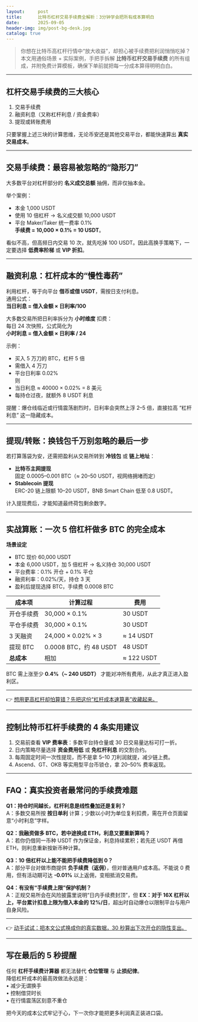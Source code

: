 ```yaml
---
layout:     post
title:      比特币杠杆交易手续费全解析：3分钟学会把所有成本算明白
date:       2025-09-05
header-img: img/post-bg-desk.jpg
catalog: true
---
```


> 你想在比特币高杠杆行情中“放大收益”，却担心被手续费把利润悄悄吃掉？本文用通俗场景 + 实际案例，手把手拆解 **比特币杠杆交易手续费** 的所有组成，并附免费计算模板，确保下单前就把每一分成本算得明明白白。

---

## 杠杆交易手续费的三大核心

1. 交易手续费  
2. 融资利息（又称杠杆利息 / 资金费率）  
3. 提现或转账费用  

只要掌握上述三块的计算思维，无论币安还是其他交易平台，都能快速算出 **真实交易成本**。

---

## 交易手续费：最容易被忽略的“隐形刀”

大多数平台对杠杆部分的 **名义成交总额** 抽佣，而非仅抽本金。

举个案例：  
- 本金 1,000 USDT  
- 使用 10 倍杠杆 → 名义成交额 10,000 USDT  
- 平台 Maker/Taker 统一费率 0.1%  
**手续费 = 10,000 × 0.1% = 10 USDT**。  

看似不高，但高频日内交易 10 次，就先吃掉 100 USDT。因此高换手策略下，一定要选择 **低费率阶梯** 或 **VIP 折扣**。

---

## 融资利息：杠杆成本的“慢性毒药”

利用杠杆，等于向平台 **借币或借 USDT**，需按日支付利息。  
通用公式：  
**当日利息 = 借入金额 × 日利率/100**  

大多数交易所把日利率拆分为 **小时维度** 扣费：  
每日 24 次快照，公式简化为  
**小时利息 = 借入金额 × 日利率 / 24**

示例：  
- 买入 5 万刀的 BTC，杠杆 5 倍  
- 需借入 4 万刀  
- 平台日利率 0.02%  
则  
- 当日利息 ≈ 40000 × 0.02% = 8 美元  
- 每持仓过夜，就额外 8 USDT 利息  

提醒：爆仓线临近或行情震荡剧烈时，日利率会突然上浮 2–5 倍，直接拉高 “杠杆利息” 这一隐藏成本。

---

## 提现/转账：换钱包千万别忽略的最后一步

若打算落袋为安，还需把盈利从交易所转到 **冷钱包** 或 **链上地址**：

- **比特币主网提现**  
  固定 0.0005–0.001 BTC（≈ 20–50 USDT，视网络拥堵而定）  
- **Stablecoin 提现**  
  ERC-20 链上限额 10–20 USDT，BNB Smart Chain 低至 0.8 USDT。  

计入提现费后，才能知道最终荷包剩余数字。

---

## 实战算账：一次 5 倍杠杆做多 BTC 的完全成本

**场景设定**  
- BTC 现价 60,000 USDT  
- 本金 6,000 USDT，加 5 倍杠杆 → 名义持仓 30,000 USDT  
- 平台费率：0.1% 开仓 + 0.1% 平仓  
- 融资利率：0.02%/天，持仓 3 天  
- 盈利后提现选择 BTC，手续费 0.0008 BTC  

| 成本项 | 计算过程 | 费用 |
|---|---|---|
| 开仓手续费 | 30,000 × 0.1% | 30 USDT |
| 平仓手续费 | 30,000 × 0.1% | 30 USDT |
| 3 天融资 | 24,000 × 0.02% × 3 | ≈ 14 USDT |
| 提现 BTC | 0.0008 BTC，约 48 USDT | 48 USDT |
| **总成本** | 相加 | ≈ 122 USDT |

BTC 需上涨至少 **0.4%（~ 240 USDT）** 才能对冲所有费用，从此才真正进入盈利区。

---

👉 [想用更高杠杆却怕算错？先把这份“杠杆成本速算表”收藏起来。](https://okxdog.com/)

---

## 控制比特币杠杆手续费的 4 条实用建议

1. 交易前查看 **VIP 费率表**：多数平台持仓量或 30 日交易量达标可打一折。  
2. 日内策略尽量选择 **资金费用低** 或 **免杠杆利息** 的交割合约。  
3. 每周固定时间一次性提现，而不是拿 5–10 刀利润就提，减少链上费。  
4. Ascend、GT、OKB 等实用型平台币锁仓，拿 20–50% 费率返现。

---

## FAQ：真实投资者最常问的手续费难题

**Q1：持仓时间越长，杠杆利息是线性叠加还是复利？**  
A：多数交易所按 **按日单利** 计算；少数以小时为单位复利扣费，需在开仓页面留意“小时利息”字样。

**Q2：我融资做多 BTC，若中途换成 ETH，利息又要重新算吗？**  
A：若你仍借同一币种 USDT 作为保证金，利息持续累积；若先还 USDT 再借 ETH，则利息重新按新币种计算。

**Q3：10 倍杠杆以上能不能把手续费降低到 0？**  
A：部分平台对做市商提供 **负手续费（返佣）**，但对普通用户成本高。不能说 0 费用，但有活动期可达 **-0.01%** 以上返佣，变相抵消交易费。

**Q4：有没有“手续费上限”保护机制？**  
A：正规交易所会在风险披露里说明“日内手续费封顶”，但 **EX：对于 16X 杠杆以上，平台累计扣息上限为借入本金的 12%/日**，超出时自动爆仓以限制平台与用户自身风险。

---

👉 [动手试试：把本文公式换成你的真实数据，30 秒算出下次开仓的隐性支出。](https://okxdog.com/)

---

## 写在最后的 5 秒提醒

任何 **杠杆手续费计算器** 都无法替代 **仓位管理** 与 **止损纪律**。  
降低杠杆成本的最高效做法永远是：  
• 减少无谓换手  
• 控制借贷时长  
• 在行情震荡区刻意不重仓  

把今天的成本公式牢记于心，下一次你才能把更多利润真正装进口袋。